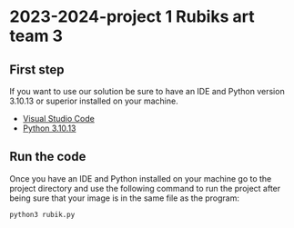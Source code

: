 # 2023-2024-project 1 Rubiks art team 3
 
## First step

If you want to use our solution be sure to have an IDE and Python version 3.10.13 or superior installed on your machine.
- [Visual Studio Code](https://code.visualstudio.com/)
- [Python 3.10.13](https://www.python.org/downloads/)

## Run the code

Once you have an IDE and Python installed on your machine go to the project directory and use the following command to run the project after being sure that your image is in the same file as the program:

```
python3 rubik.py
```
